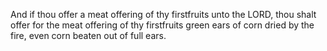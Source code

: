 And if thou offer a meat offering of thy firstfruits unto the LORD, thou shalt offer for the meat offering of thy firstfruits green ears of corn dried by the fire, even corn beaten out of full ears.
